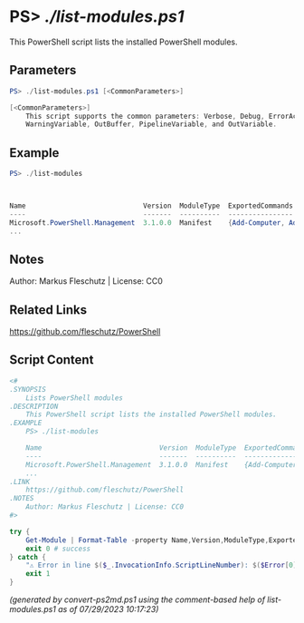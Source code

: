 PS> *./list-modules.ps1*
====================

This PowerShell script lists the installed PowerShell modules.

Parameters
----------
```powershell
PS> ./list-modules.ps1 [<CommonParameters>]

[<CommonParameters>]
    This script supports the common parameters: Verbose, Debug, ErrorAction, ErrorVariable, WarningAction, 
    WarningVariable, OutBuffer, PipelineVariable, and OutVariable.
```

Example
-------
```powershell
PS> ./list-modules



Name                             Version  ModuleType  ExportedCommands
----                             -------  ----------  ----------------
Microsoft.PowerShell.Management  3.1.0.0  Manifest    {Add-Computer, Add-Content, Checkpoint-Computer...}
...

```

Notes
-----
Author: Markus Fleschutz | License: CC0

Related Links
-------------
https://github.com/fleschutz/PowerShell

Script Content
--------------
```powershell
<#
.SYNOPSIS
	Lists PowerShell modules
.DESCRIPTION
	This PowerShell script lists the installed PowerShell modules.
.EXAMPLE
	PS> ./list-modules

	Name                             Version  ModuleType  ExportedCommands
	----                             -------  ----------  ----------------
	Microsoft.PowerShell.Management  3.1.0.0  Manifest    {Add-Computer, Add-Content, Checkpoint-Computer...}
	...
.LINK
	https://github.com/fleschutz/PowerShell
.NOTES
	Author: Markus Fleschutz | License: CC0
#>

try {
	Get-Module | Format-Table -property Name,Version,ModuleType,ExportedCommands
	exit 0 # success
} catch {
	"⚠️ Error in line $($_.InvocationInfo.ScriptLineNumber): $($Error[0])"
	exit 1
}
```

*(generated by convert-ps2md.ps1 using the comment-based help of list-modules.ps1 as of 07/29/2023 10:17:23)*
